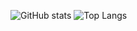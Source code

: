 ![GitHub stats](https://github-readme-stats-sigma-five.vercel.app/api?username=joseandre25&show_icons=true&theme=midnight-purple)
![Top Langs](https://github-readme-stats-sigma-five.vercel.app/api/top-langs/?username=joseandre25&layout=compact&theme=midnight-purple)
